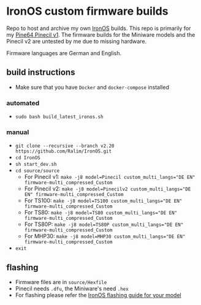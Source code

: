 # IronOS custom firmware builds

Repo to host and archive my own [IronOS](https://github.com/Ralim/IronOS) builds. This repo is primarily for my [Pine64 Pinecil v1](https://wiki.pine64.org/wiki/Pinecil). The firmware builds for the Miniware models and the Pinecil v2 are untested by me due to missing hardware.

Firmware languages are German and English.

## build instructions
- Make sure that you have `Docker` and `docker-compose` installed
### automated
- `sudo bash build_latest_ironos.sh`
### manual
- `git clone --recursive --branch v2.20 https://github.com/Ralim/IronOS.git`
- `cd IronOS`
- `sh start_dev.sh`
- `cd source/source`
    - For Pinecil v1: `make -j8 model=Pinecil custom_multi_langs="DE EN" firmware-multi_compressed_Custom`
    - For Pinecil v2: `make -j8 model=Pinecilv2 custom_multi_langs="DE EN" firmware-multi_compressed_Custom`
    - For TS100: `make -j8 model=TS100 custom_multi_langs="DE EN" firmware-multi_compressed_Custom`
    - For TS80: `make -j8 model=TS80 custom_multi_langs="DE EN" firmware-multi_compressed_Custom`
    - For TS80P: `make -j8 model=TS80P custom_multi_langs="DE EN" firmware-multi_compressed_Custom`
    - For MHP30: `make -j8 model=MHP30 custom_multi_langs="DE EN" firmware-multi_compressed_Custom`
- `exit`
## flashing
- Firmware files are in `source/Hexfile`
- Pinecil needs `.dfu`, the Miniware's need `.hex`
- For flashing please refer the [IronOS flashing guide for your model](https://ralim.github.io/IronOS/GettingStarted/)

